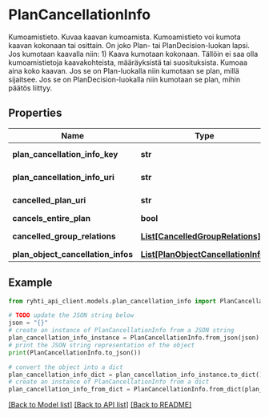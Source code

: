 # PlanCancellationInfo

Kumoamistieto. Kuvaa kaavan kumoamista. Kumoamistieto voi kumota kaavan kokonaan tai osittain.  On joko Plan- tai PlanDecision-luokan lapsi.                Jos kumotaan kaavalla niin:  1) Kaava kumotaan kokonaan.  Tällöin ei saa olla kumoamistietoja kaavakohteista, määräyksistä tai suosituksista.  Kumoaa aina koko kaavan. Jos se on Plan-luokalla niin kumotaan se plan, millä sijaitsee.  Jos se on PlanDecision-luokalla niin kumotaan se plan, mihin päätös liittyy.

## Properties

Name | Type | Description | Notes
------------ | ------------- | ------------- | -------------
**plan_cancellation_info_key** | **str** | Tiedon tuottajatahon tietojärjestelmän generoima kohteen versioriippumaton tunnus | 
**plan_cancellation_info_uri** | **str** | Luokan pysyvä URI -muotoinen viittaustunniste (https://uri.rakennetunymparistontietojarjestelma.fi/plancancellationinfo/{guid}) | [optional] [readonly] 
**cancelled_plan_uri** | **str** | Kumottavan hyväkstytyn kaavan tunnus URI-muodossa (https://uri.rakennetunymparistontietojarjestelma.fi/plan/{planKey}) | 
**cancels_entire_plan** | **bool** | Kumoaa kaavan kokonaan | 
**cancelled_group_relations** | [**List[CancelledGroupRelations]**](CancelledGroupRelations.md) | Kumottavan ryhmän kohdistus. Kuvaa kaavakohteesta kumoutuvat kaavamääräysryhmät. | [optional] 
**plan_object_cancellation_infos** | [**List[PlanObjectCancellationInfo]**](PlanObjectCancellationInfo.md) | Kumottavat kaavakohteet | [optional] 

## Example

```python
from ryhti_api_client.models.plan_cancellation_info import PlanCancellationInfo

# TODO update the JSON string below
json = "{}"
# create an instance of PlanCancellationInfo from a JSON string
plan_cancellation_info_instance = PlanCancellationInfo.from_json(json)
# print the JSON string representation of the object
print(PlanCancellationInfo.to_json())

# convert the object into a dict
plan_cancellation_info_dict = plan_cancellation_info_instance.to_dict()
# create an instance of PlanCancellationInfo from a dict
plan_cancellation_info_from_dict = PlanCancellationInfo.from_dict(plan_cancellation_info_dict)
```
[[Back to Model list]](../README.md#documentation-for-models) [[Back to API list]](../README.md#documentation-for-api-endpoints) [[Back to README]](../README.md)


